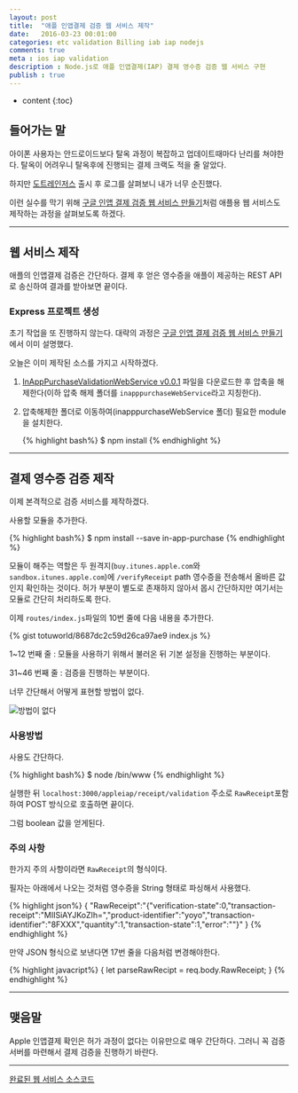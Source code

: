 ```yaml
---
layout: post
title:  "애플 인앱결제 검증 웹 서비스 제작"
date:   2016-03-23 00:01:00
categories: etc validation Billing iab iap nodejs
comments: true
meta : ios iap validation
description : Node.js로 애플 인앱결제(IAP) 결제 영수증 검증 웹 서비스 구현 
publish : true
---
```


* content
{:toc}

## 들어가는 말

아이폰 사용자는 안드로이드보다 탈옥 과정이 복잡하고 업데이트때마다 난리를 쳐야한다. 탈옥이 어려우니 탈옥후에 진행되는 결제 크랙도 적을 줄 알았다.

하지만 [도트레인저스](drserverdev.japanwest.cloudapp.azure.com:3001) 출시 후 로그를 살펴보니 내가 너무 순진했다.

이런 실수를 막기 위해 [구글 인앱 결제 검증 웹 서비스 만들기](/2016/02/10/google-oauth)처럼 애플용 웹 서비스도 제작하는 과정을 살펴보도록 하겠다.


---
 
## 웹 서비스 제작

애플의 인앱결제 검증은 간단하다. 결제 후 얻은 영수증을 애플이 제공하는 REST API로 송신하여 결과를 받아보면 끝이다.

### Express 프로젝트 생성

초기 작업을 또 진행하지 않는다. 대략의 과정은 [구글 인앱 결제 검증 웹 서비스 만들기](/2016/02/10/google-oauth)에서 이미 설명했다.

오늘은 이미 제작된 소스를 가지고 시작하겠다.

1. [InAppPurchaseValidationWebService v0.0.1](https://github.com/totuworld/InAppPurchaseValidationWebService/archive/v0.0.1.zip) 파일을 다운로드한 후 압축을 해제한다(이하 압축 해제 폴더를 `inapppurchaseWebService`라고 지칭한다).

2. 압축해제한 폴더로 이동하여(inapppurchaseWebService 폴더) 필요한 module을 설치한다.

    {% highlight bash%}
    $ npm install
    {% endhighlight %}

---

## 결제 영수증 검증 제작

이제 본격적으로 검증 서비스를 제작하겠다.


사용할 모듈을 추가한다.

{% highlight bash%}
$ npm install --save in-app-purchase
{% endhighlight %}

모듈이 해주는 역할은 두 원격지(`buy.itunes.apple.com`와 `sandbox.itunes.apple.com`)에 `/verifyReceipt` path 영수증을 전송해서 올바른 값인지 확인하는 것이다. 허가 부분이 별도로 존재하지 않아서 몹시 간단하지만 여기서는 모듈로 간단히 처리하도록 한다.

이제 `routes/index.js`파일의 10번 줄에 다음 내용을 추가한다.

{% gist totuworld/8687dc2c59d26ca97ae9 index.js %}

1~12 번째 줄 : 모듈을 사용하기 위해서 불러온 뒤 기본 설정을 진행하는 부분이다.

31~46 번째 줄 : 검증을 진행하는 부분이다.


너무 간단해서 어떻게 표현할 방법이 없다.

![방법이 없다](https://i.ytimg.com/vi/CaAZ6TCMiTY/hqdefault.jpg)


### 사용방법

사용도 간단하다. 

{% highlight bash%}
$ node /bin/www
{% endhighlight %}

실행한 뒤 `localhost:3000/appleiap/receipt/validation` 주소로 `RawReceipt`포함하여 POST 방식으로 호출하면 끝이다.

그럼 boolean 값을 얻게된다.


### 주의 사항

한가지 주의 사항이라면 `RawReceipt`의 형식이다.

필자는 아래에서 나오는 것처럼 영수증을 String 형태로 파싱해서 사용했다.

{% highlight json%}
{
    "RawReceipt":"{\"verification-state\":0,\"transaction-receipt\":\"MIISiAYJKoZIh=\",\"product-identifier\":\"yoyo\",\"transaction-identifier\":\"8FXXX\",\"quantity\":1,\"transaction-state\":1,\"error\":\"\"}"
}
{% endhighlight %}

만약 JSON 형식으로 보낸다면 17번 줄을 다음처럼 변경해야한다.

{% highlight javacript%}
{
    let parseRawRecipt = req.body.RawReceipt;
}
{% endhighlight %}


---

## 맺음말

Apple 인앱결제 확인은 허가 과정이 없다는 이유만으로 매우 간단하다. 그러니 꼭 검증 서버를 마련해서 결제 검증을 진행하기 바란다.

---

[완료된 웹 서비스 소스코드](https://github.com/totuworld/InAppPurchaseValidationWebService/archive/v0.0.2.zip)